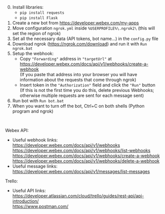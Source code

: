 0. Install libraries:
	- `pip install requests`
	- `pip install Flask`
1. Create a new bot from https://developer.webex.com/my-apps
2. Move configuration `ngrok.yml` inside `%USERPROFILE%\.ngrok2\` (this will set the region of ngrok)
3. Set all the necessary data (API tokens, bot name...) in the `config.py` file
4. Download ngrok (https://ngrok.com/download) and run it with `Run ngrok.bat`
5. Setup the webhook:
	- Copy `"Forwarding"` address in `"targetUrl"` at https://developer.webex.com/docs/api/v1/webhooks/create-a-webhook <br/>
	(If you paste that address into your browser you will have information about the requests that come through ngrok)
	- Insert token in the `"Authorization"` field and click the `"Run"` button <br/>
	(If this is not the first time you do this, delete previous Webhooks; otherwise multiple requests are sent for each message sent)
6. Run bot with `Run bot.bat`
7. When you want to turn off the bot, Ctrl+C on both shells (Python program and ngrok)

<br/>

Webex API:
- Useful webhook links: <br/>
	https://developer.webex.com/docs/api/v1/webhooks <br/>
	https://developer.webex.com/docs/api/v1/webhooks/list-webhooks <br/>
	https://developer.webex.com/docs/api/v1/webhooks/create-a-webhook <br/>
	https://developer.webex.com/docs/api/v1/webhooks/delete-a-webhook <br/>
- Useful message links: <br/>
	https://developer.webex.com/docs/api/v1/messages/list-messages

Trello:
- Useful API links: <br/>
	https://developer.atlassian.com/cloud/trello/guides/rest-api/api-introduction/ <br/>
	https://www.postman.com/

